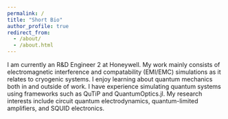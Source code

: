 ```yaml
---
permalink: /
title: "Short Bio"
author_profile: true
redirect_from:
  - /about/
  - /about.html
---
```



I am currently an R&D Engineer 2 at Honeywell. My work mainly consists of electromagnetic interference and compatability (EMI/EMC) simulations as it relates to cryogenic systems. I enjoy learning about quantum mechanics both in and outside of work. I have experience simulating quantum systems using frameworks such as QuTiP and QuantumOptics.jl. My research interests include circuit quantum electrodynamics, quantum-limited amplifiers, and SQUID electronics.
